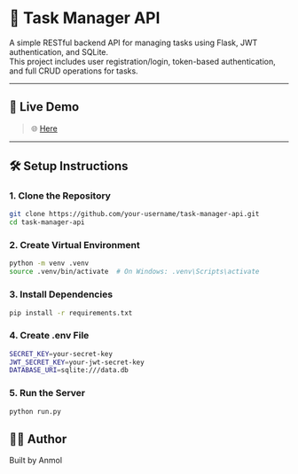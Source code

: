 # 📝 Task Manager API

A simple RESTful backend API for managing tasks using Flask, JWT authentication, and SQLite.  
This project includes user registration/login, token-based authentication, and full CRUD operations for tasks.

---

## 🚀 Live Demo

> 🌐 [Here](https://task-management-mh6r.onrender.com/api/tasks)

---

## 🛠️ Setup Instructions

### 1. Clone the Repository

```bash
git clone https://github.com/your-username/task-manager-api.git
cd task-manager-api
```

### 2. Create Virtual Environment
```bash
python -m venv .venv
source .venv/bin/activate  # On Windows: .venv\Scripts\activate
```

### 3. Install Dependencies
```bash
pip install -r requirements.txt
```

### 4. Create .env File
```bash
SECRET_KEY=your-secret-key
JWT_SECRET_KEY=your-jwt-secret-key
DATABASE_URI=sqlite:///data.db
```

### 5. Run the Server
```bash
python run.py
```

## 👨‍💻 Author
Built by Anmol
